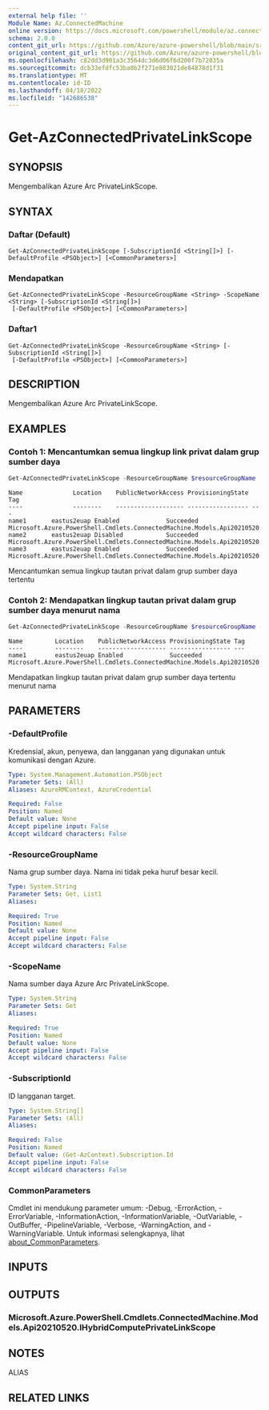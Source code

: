 ```yaml
---
external help file: ''
Module Name: Az.ConnectedMachine
online version: https://docs.microsoft.com/powershell/module/az.connectedmachine/get-azconnectedprivatelinkscope
schema: 2.0.0
content_git_url: https://github.com/Azure/azure-powershell/blob/main/src/ConnectedMachine/help/Get-AzConnectedPrivateLinkScope.md
original_content_git_url: https://github.com/Azure/azure-powershell/blob/main/src/ConnectedMachine/help/Get-AzConnectedPrivateLinkScope.md
ms.openlocfilehash: c82dd3d901a3c3564dc3d6d06f6d200f7b72035a
ms.sourcegitcommit: dcb33efdfc53ba0b2f271e883021de84878d1f31
ms.translationtype: MT
ms.contentlocale: id-ID
ms.lasthandoff: 04/18/2022
ms.locfileid: "142686538"
---
```

# Get-AzConnectedPrivateLinkScope

## SYNOPSIS
Mengembalikan Azure Arc PrivateLinkScope.

## SYNTAX

### Daftar (Default)
```
Get-AzConnectedPrivateLinkScope [-SubscriptionId <String[]>] [-DefaultProfile <PSObject>] [<CommonParameters>]
```

### Mendapatkan
```
Get-AzConnectedPrivateLinkScope -ResourceGroupName <String> -ScopeName <String> [-SubscriptionId <String[]>]
 [-DefaultProfile <PSObject>] [<CommonParameters>]
```

### Daftar1
```
Get-AzConnectedPrivateLinkScope -ResourceGroupName <String> [-SubscriptionId <String[]>]
 [-DefaultProfile <PSObject>] [<CommonParameters>]
```

## DESCRIPTION
Mengembalikan Azure Arc PrivateLinkScope.

## EXAMPLES

### Contoh 1: Mencantumkan semua lingkup link privat dalam grup sumber daya
```powershell
Get-AzConnectedPrivateLinkScope -ResourceGroupName $resourceGroupName
```

```output
Name              Location    PublicNetworkAccess ProvisioningState Tag
----              --------    ------------------- ----------------- ---
name1       eastus2euap Enabled             Succeeded     Microsoft.Azure.PowerShell.Cmdlets.ConnectedMachine.Models.Api20210520.PrivateLinkScopesResourceTags
name2       eastus2euap Disabled            Succeeded         Microsoft.Azure.PowerShell.Cmdlets.ConnectedMachine.Models.Api20210520.PrivateLinkScopesResourceTags
name3       eastus2euap Enabled             Succeeded         Microsoft.Azure.PowerShell.Cmdlets.ConnectedMachine.Models.Api20210520.PrivateLinkScopesResourceTags
```

Mencantumkan semua lingkup tautan privat dalam grup sumber daya tertentu

### Contoh 2: Mendapatkan lingkup tautan privat dalam grup sumber daya menurut nama
```powershell
Get-AzConnectedPrivateLinkScope -ResourceGroupName $resourceGroupName -ScopeName $scopeName
```

```output
Name         Location    PublicNetworkAccess ProvisioningState Tag
----         --------    ------------------- ----------------- ---
name1        eastus2euap Enabled             Succeeded         Microsoft.Azure.PowerShell.Cmdlets.ConnectedMachine.Models.Api20210520.PrivateLinkScopesRes…
```

Mendapatkan lingkup tautan privat dalam grup sumber daya tertentu menurut nama

## PARAMETERS

### -DefaultProfile
Kredensial, akun, penyewa, dan langganan yang digunakan untuk komunikasi dengan Azure.

```yaml
Type: System.Management.Automation.PSObject
Parameter Sets: (All)
Aliases: AzureRMContext, AzureCredential

Required: False
Position: Named
Default value: None
Accept pipeline input: False
Accept wildcard characters: False
```

### -ResourceGroupName
Nama grup sumber daya.
Nama ini tidak peka huruf besar kecil.

```yaml
Type: System.String
Parameter Sets: Get, List1
Aliases:

Required: True
Position: Named
Default value: None
Accept pipeline input: False
Accept wildcard characters: False
```

### -ScopeName
Nama sumber daya Azure Arc PrivateLinkScope.

```yaml
Type: System.String
Parameter Sets: Get
Aliases:

Required: True
Position: Named
Default value: None
Accept pipeline input: False
Accept wildcard characters: False
```

### -SubscriptionId
ID langganan target.

```yaml
Type: System.String[]
Parameter Sets: (All)
Aliases:

Required: False
Position: Named
Default value: (Get-AzContext).Subscription.Id
Accept pipeline input: False
Accept wildcard characters: False
```

### CommonParameters
Cmdlet ini mendukung parameter umum: -Debug, -ErrorAction, -ErrorVariable, -InformationAction, -InformationVariable, -OutVariable, -OutBuffer, -PipelineVariable, -Verbose, -WarningAction, and -WarningVariable. Untuk informasi selengkapnya, lihat [about_CommonParameters](http://go.microsoft.com/fwlink/?LinkID=113216).

## INPUTS

## OUTPUTS

### Microsoft.Azure.PowerShell.Cmdlets.ConnectedMachine.Models.Api20210520.IHybridComputePrivateLinkScope

## NOTES

ALIAS

## RELATED LINKS

